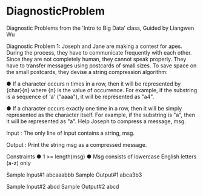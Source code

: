 # DiagnosticProblem
Diagnostic Problems from the 'Intro to Big Data' class, Guided by Liangwen Wu


Diagnostic Problem 1:
Joseph and Jane are making a contest for apes. During the process, they have to communicate frequently with each other. Since they are not completely human, they cannot speak properly. They have to transfer messages using postcards of small sizes. To save space on the small postcards, they devise a string compression algorithm:

● If a character occurs n times in a row, then it will be represented by {char}{n} where {n} is the value of occurrence. For example, if the substring is a sequence of 'a' ("aaaa"), it will be represented as "a4".

● If a character occurs exactly one time in a row, then it will be simply represented as the character itself. For example, if the substring is "a", then it will be represented as "a". Help Joseph to compress a message, msg.

Input
: The only line of input contains a string, msg.

Output
: Print the string msg as a compressed message.

Constraints
● 1 >= length(msg)
● Msg consists of lowercase English letters (a-z) only

Sample Input#1
abcaaabbb
Sample Output#1
abca3b3

Sample Input#2
abcd
Sample Output#2
abcd

